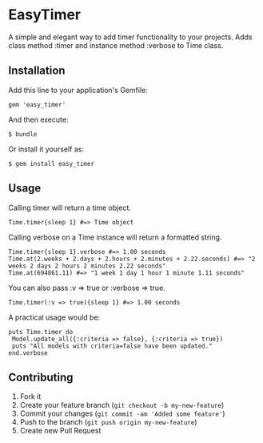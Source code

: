 # EasyTimer

A simple and elegant way to add timer functionality to your projects. Adds class method :timer and instance method :verbose to Time class.

## Installation

Add this line to your application's Gemfile:

    gem 'easy_timer'

And then execute:

    $ bundle

Or install it yourself as:

    $ gem install easy_timer

## Usage
Calling timer will return a time object.
		
    Time.timer{sleep 1} #=> Time object

Calling verbose on a Time instance will return a formatted string.
		
    Time.timer{sleep 1}.verbose #=> 1.00 seconds
    Time.at(2.weeks + 2.days + 2.hours + 2.minutes + 2.22.seconds) #=> "2 weeks 2 days 2 hours 2 minutes 2.22 seconds"
    Time.at(694861.11) #=> "1 week 1 day 1 hour 1 minute 1.11 seconds"

You can also pass :v => true or :verbose => true.
		
    Time.timer(:v => true){sleep 1} #=> 1.00 seconds

A practical usage would be:

    puts Time.timer do
     Model.update_all({:criteria => false}, {:criteria => true})
     puts "All models with criteria=false have been updated."
    end.verbose


## Contributing

1. Fork it
2. Create your feature branch (`git checkout -b my-new-feature`)
3. Commit your changes (`git commit -am 'Added some feature'`)
4. Push to the branch (`git push origin my-new-feature`)
5. Create new Pull Request


